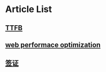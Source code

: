 # Article List

## [TTFB](/TTFB.html)

## [web performace optimization](/web-performance-optimization.html)

## [签证](/america_visa.html)
